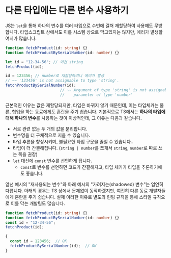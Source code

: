 # 다른 타입에는 다른 변수 사용하기

JS는 `let`을 통해 하나의 변수를 여러 타입으로 수번에 걸쳐 재할당하여 사용해도 무방합니다. 
타입스크립트 상에서도 이를 시스템 상으로 막고있지는 않지만, 에러가 발생할 여지가 많습니다.

```ts
function fetchProduct(id: string) {}
function fetchProductBySerialNumber(id: number) {}

let id = "12-34-56"; // 이건 string
fetchProduct(id);

id = 123456; // number로 재할당하려니 에러가 발생
// ~~ '123456' is not assignable to type 'string'.
fetchProductBySerialNumber(id);
                        // ~~ Argument of type 'string' is not assignable to
                        //    parameter of type 'number'
```

근본적인 이유는 값은 재할당되지만, 타입은 바뀌지 않기 때문인데, 이는 타입체커는 물론, 협업을 하는 동료에게도 혼란을 주기 쉽습니다.
기본적으로 TS에서는 **하나의 타입에 대해 하나의 변수**를 사용하는 것이 이상적인데, 그 이유는 다음과 같습니다.

- 서로 관련 없는 두 개의 값을 분리합니다.
- 변수명을 더 구체적으로 지을 수 있습니다.
- 타입 추론을 향상시키며, 불필요한 타입 구문을 줄일 수 있습니다..
- 타입이 더 간결해집니다. (`string | number`를 쪼개서 `string`, `number`로 따로 쓰는 쪽을 권장)
- `let` 대신에 `const` 변수를 선언하게 됩니다.
  - `const`로 변수를 선언하면 코드가 간결해지고, 타입 체커가 타입을 추론하기에도 좋습니다.

앞선 예시의 "재사용되는 변수"와 아래 예시의 "가려지는(shadowed) 변수"는 엄연히 다릅니다.
아래의 경우는 TS 상에서 문제없이 동작하겠지만, 여전히 다른 동료 개발자들에게 혼란을 주기 쉽습니다.
실제 이러한 이유로 별도의 린팅 규칙을 통해 스타일 규칙으로 이를 막는 개발팀도 많습니다.

```ts
function fetchProduct(id: string) {}
function fetchProductBySerialNumber(id: number) {}
const id = "12-34-56";
fetchProduct(id);

{
  const id = 123456;  // OK
  fetchProductBySerialNumber(id);  // OK
}
```